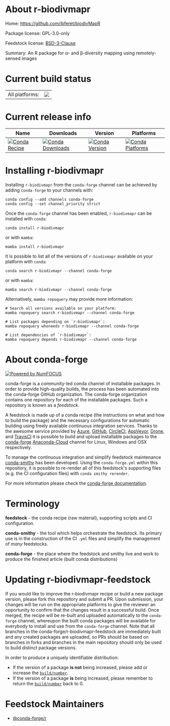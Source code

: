 About r-biodivmapr
==================

Home: https://github.com/jbferet/biodivMapR

Package license: GPL-3.0-only

Feedstock license: [BSD-3-Clause](https://github.com/conda-forge/r-biodivmapr-feedstock/blob/main/LICENSE.txt)

Summary: An R package for α- and β-diversity mapping using remotely-sensed images

Current build status
====================


<table><tr><td>All platforms:</td>
    <td>
      <a href="https://dev.azure.com/conda-forge/feedstock-builds/_build/latest?definitionId=17731&branchName=main">
        <img src="https://dev.azure.com/conda-forge/feedstock-builds/_apis/build/status/r-biodivmapr-feedstock?branchName=main">
      </a>
    </td>
  </tr>
</table>

Current release info
====================

| Name | Downloads | Version | Platforms |
| --- | --- | --- | --- |
| [![Conda Recipe](https://img.shields.io/badge/recipe-r--biodivmapr-green.svg)](https://anaconda.org/conda-forge/r-biodivmapr) | [![Conda Downloads](https://img.shields.io/conda/dn/conda-forge/r-biodivmapr.svg)](https://anaconda.org/conda-forge/r-biodivmapr) | [![Conda Version](https://img.shields.io/conda/vn/conda-forge/r-biodivmapr.svg)](https://anaconda.org/conda-forge/r-biodivmapr) | [![Conda Platforms](https://img.shields.io/conda/pn/conda-forge/r-biodivmapr.svg)](https://anaconda.org/conda-forge/r-biodivmapr) |

Installing r-biodivmapr
=======================

Installing `r-biodivmapr` from the `conda-forge` channel can be achieved by adding `conda-forge` to your channels with:

```
conda config --add channels conda-forge
conda config --set channel_priority strict
```

Once the `conda-forge` channel has been enabled, `r-biodivmapr` can be installed with `conda`:

```
conda install r-biodivmapr
```

or with `mamba`:

```
mamba install r-biodivmapr
```

It is possible to list all of the versions of `r-biodivmapr` available on your platform with `conda`:

```
conda search r-biodivmapr --channel conda-forge
```

or with `mamba`:

```
mamba search r-biodivmapr --channel conda-forge
```

Alternatively, `mamba repoquery` may provide more information:

```
# Search all versions available on your platform:
mamba repoquery search r-biodivmapr --channel conda-forge

# List packages depending on `r-biodivmapr`:
mamba repoquery whoneeds r-biodivmapr --channel conda-forge

# List dependencies of `r-biodivmapr`:
mamba repoquery depends r-biodivmapr --channel conda-forge
```


About conda-forge
=================

[![Powered by
NumFOCUS](https://img.shields.io/badge/powered%20by-NumFOCUS-orange.svg?style=flat&colorA=E1523D&colorB=007D8A)](https://numfocus.org)

conda-forge is a community-led conda channel of installable packages.
In order to provide high-quality builds, the process has been automated into the
conda-forge GitHub organization. The conda-forge organization contains one repository
for each of the installable packages. Such a repository is known as a *feedstock*.

A feedstock is made up of a conda recipe (the instructions on what and how to build
the package) and the necessary configurations for automatic building using freely
available continuous integration services. Thanks to the awesome service provided by
[Azure](https://azure.microsoft.com/en-us/services/devops/), [GitHub](https://github.com/),
[CircleCI](https://circleci.com/), [AppVeyor](https://www.appveyor.com/),
[Drone](https://cloud.drone.io/welcome), and [TravisCI](https://travis-ci.com/)
it is possible to build and upload installable packages to the
[conda-forge](https://anaconda.org/conda-forge) [Anaconda-Cloud](https://anaconda.org/)
channel for Linux, Windows and OSX respectively.

To manage the continuous integration and simplify feedstock maintenance
[conda-smithy](https://github.com/conda-forge/conda-smithy) has been developed.
Using the ``conda-forge.yml`` within this repository, it is possible to re-render all of
this feedstock's supporting files (e.g. the CI configuration files) with ``conda smithy rerender``.

For more information please check the [conda-forge documentation](https://conda-forge.org/docs/).

Terminology
===========

**feedstock** - the conda recipe (raw material), supporting scripts and CI configuration.

**conda-smithy** - the tool which helps orchestrate the feedstock.
                   Its primary use is in the construction of the CI ``.yml`` files
                   and simplify the management of *many* feedstocks.

**conda-forge** - the place where the feedstock and smithy live and work to
                  produce the finished article (built conda distributions)


Updating r-biodivmapr-feedstock
===============================

If you would like to improve the r-biodivmapr recipe or build a new
package version, please fork this repository and submit a PR. Upon submission,
your changes will be run on the appropriate platforms to give the reviewer an
opportunity to confirm that the changes result in a successful build. Once
merged, the recipe will be re-built and uploaded automatically to the
`conda-forge` channel, whereupon the built conda packages will be available for
everybody to install and use from the `conda-forge` channel.
Note that all branches in the conda-forge/r-biodivmapr-feedstock are
immediately built and any created packages are uploaded, so PRs should be based
on branches in forks and branches in the main repository should only be used to
build distinct package versions.

In order to produce a uniquely identifiable distribution:
 * If the version of a package **is not** being increased, please add or increase
   the [``build/number``](https://docs.conda.io/projects/conda-build/en/latest/resources/define-metadata.html#build-number-and-string).
 * If the version of a package **is** being increased, please remember to return
   the [``build/number``](https://docs.conda.io/projects/conda-build/en/latest/resources/define-metadata.html#build-number-and-string)
   back to 0.

Feedstock Maintainers
=====================

* [@conda-forge/r](https://github.com/conda-forge/r/)

